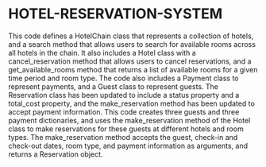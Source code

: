# HOTEL-RESERVATION-SYSTEM
This code defines a HotelChain class that represents a collection of hotels, and a search method that allows users to search for available rooms across all hotels in the chain. It also includes a Hotel class with a cancel_reservation method that allows users to cancel reservations, and a get_available_rooms method that returns a list of available rooms for a given time period and room type. The code also includes a Payment class to represent payments, and a Guest class to represent guests. The Reservation class has been updated to include a status property and a total_cost property, and the make_reservation method has been updated to accept payment information. 
This code creates three guests and three payment dictionaries, and uses the make_reservation method of the Hotel class to make reservations for these guests at different hotels and room types. The make_reservation method accepts the guest, check-in and check-out dates, room type, and payment information as arguments, and returns a Reservation object.


